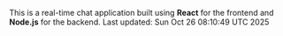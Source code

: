 This is a real-time chat application built using **React** for the frontend and **Node.js** for the backend.
Last updated: Sun Oct 26 08:10:49 UTC 2025
